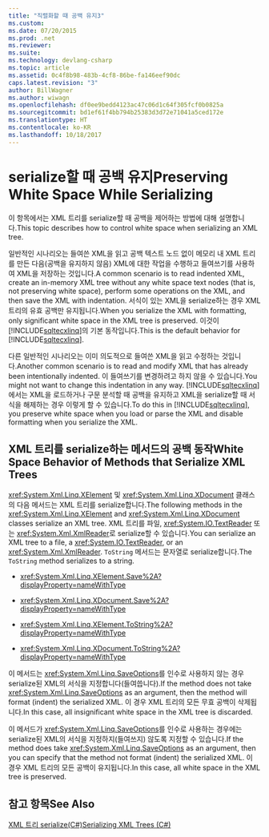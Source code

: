 ```yaml
---
title: "직렬화할 때 공백 유지3"
ms.custom: 
ms.date: 07/20/2015
ms.prod: .net
ms.reviewer: 
ms.suite: 
ms.technology: devlang-csharp
ms.topic: article
ms.assetid: 0c4f8b98-483b-4cf8-86be-fa146eef90dc
caps.latest.revision: "3"
author: BillWagner
ms.author: wiwagn
ms.openlocfilehash: df0ee9bedd4123ac47c06d1c64f305fcf0b0825a
ms.sourcegitcommit: bd1ef61f4bb794b25383d3d72e71041a5ced172e
ms.translationtype: HT
ms.contentlocale: ko-KR
ms.lasthandoff: 10/18/2017
---
```

# <a name="preserving-white-space-while-serializing"></a><span data-ttu-id="760fb-102">serialize할 때 공백 유지</span><span class="sxs-lookup"><span data-stu-id="760fb-102">Preserving White Space While Serializing</span></span>
<span data-ttu-id="760fb-103">이 항목에서는 XML 트리를 serialize할 때 공백을 제어하는 방법에 대해 설명합니다.</span><span class="sxs-lookup"><span data-stu-id="760fb-103">This topic describes how to control white space when serializing an XML tree.</span></span>  
  
 <span data-ttu-id="760fb-104">일반적인 시나리오는 들여쓴 XML을 읽고 공백 텍스트 노드 없이 메모리 내 XML 트리를 만든 다음(공백을 유지하지 않음) XML에 대한 작업을 수행하고 들여쓰기를 사용하여 XML을 저장하는 것입니다.</span><span class="sxs-lookup"><span data-stu-id="760fb-104">A common scenario is to read indented XML, create an in-memory XML tree without any white space text nodes (that is, not preserving white space), perform some operations on the XML, and then save the XML with indentation.</span></span> <span data-ttu-id="760fb-105">서식이 있는 XML을 serialize하는 경우 XML 트리의 유효 공백만 유지됩니다.</span><span class="sxs-lookup"><span data-stu-id="760fb-105">When you serialize the XML with formatting, only significant white space in the XML tree is preserved.</span></span> <span data-ttu-id="760fb-106">이것이 [!INCLUDE[sqltecxlinq](~/includes/sqltecxlinq-md.md)]의 기본 동작입니다.</span><span class="sxs-lookup"><span data-stu-id="760fb-106">This is the default behavior for [!INCLUDE[sqltecxlinq](~/includes/sqltecxlinq-md.md)].</span></span>  
  
 <span data-ttu-id="760fb-107">다른 일반적인 시나리오는 이미 의도적으로 들여쓴 XML을 읽고 수정하는 것입니다.</span><span class="sxs-lookup"><span data-stu-id="760fb-107">Another common scenario is to read and modify XML that has already been intentionally indented.</span></span> <span data-ttu-id="760fb-108">이 들여쓰기를 변경하려고 하지 않을 수 있습니다.</span><span class="sxs-lookup"><span data-stu-id="760fb-108">You might not want to change this indentation in any way.</span></span> <span data-ttu-id="760fb-109">[!INCLUDE[sqltecxlinq](~/includes/sqltecxlinq-md.md)]에서는 XML을 로드하거나 구문 분석할 때 공백을 유지하고 XML을 serialize할 때 서식을 해제하는 경우 이렇게 할 수 있습니다.</span><span class="sxs-lookup"><span data-stu-id="760fb-109">To do this in [!INCLUDE[sqltecxlinq](~/includes/sqltecxlinq-md.md)], you preserve white space when you load or parse the XML and disable formatting when you serialize the XML.</span></span>  
  
## <a name="white-space-behavior-of-methods-that-serialize-xml-trees"></a><span data-ttu-id="760fb-110">XML 트리를 serialize하는 메서드의 공백 동작</span><span class="sxs-lookup"><span data-stu-id="760fb-110">White Space Behavior of Methods that Serialize XML Trees</span></span>  
 <span data-ttu-id="760fb-111"><xref:System.Xml.Linq.XElement> 및 <xref:System.Xml.Linq.XDocument> 클래스의 다음 메서드는 XML 트리를 serialize합니다.</span><span class="sxs-lookup"><span data-stu-id="760fb-111">The following methods in the <xref:System.Xml.Linq.XElement> and <xref:System.Xml.Linq.XDocument> classes serialize an XML tree.</span></span> <span data-ttu-id="760fb-112">XML 트리를 파일, <xref:System.IO.TextReader> 또는 <xref:System.Xml.XmlReader>로 serialize할 수 있습니다.</span><span class="sxs-lookup"><span data-stu-id="760fb-112">You can serialize an XML tree to a file, a <xref:System.IO.TextReader>, or an <xref:System.Xml.XmlReader>.</span></span> <span data-ttu-id="760fb-113">`ToString` 메서드는 문자열로 serialize합니다.</span><span class="sxs-lookup"><span data-stu-id="760fb-113">The `ToString` method serializes to a string.</span></span>  
  
-   <xref:System.Xml.Linq.XElement.Save%2A?displayProperty=nameWithType>  
  
-   <xref:System.Xml.Linq.XDocument.Save%2A?displayProperty=nameWithType>  
  
-   <xref:System.Xml.Linq.XElement.ToString%2A?displayProperty=nameWithType>  
  
-   <xref:System.Xml.Linq.XDocument.ToString%2A?displayProperty=nameWithType>  
  
 <span data-ttu-id="760fb-114">이 메서드는 <xref:System.Xml.Linq.SaveOptions>를 인수로 사용하지 않는 경우 serialize된 XML의 서식을 지정합니다(들여씁니다).</span><span class="sxs-lookup"><span data-stu-id="760fb-114">If the method does not take <xref:System.Xml.Linq.SaveOptions> as an argument, then the method will format (indent) the serialized XML.</span></span> <span data-ttu-id="760fb-115">이 경우 XML 트리의 모든 무효 공백이 삭제됩니다.</span><span class="sxs-lookup"><span data-stu-id="760fb-115">In this case, all insignificant white space in the XML tree is discarded.</span></span>  
  
 <span data-ttu-id="760fb-116">이 메서드가 <xref:System.Xml.Linq.SaveOptions>를 인수로 사용하는 경우에는 serialize된 XML의 서식을 지정하지(들여쓰지) 않도록 지정할 수 있습니다.</span><span class="sxs-lookup"><span data-stu-id="760fb-116">If the method does take <xref:System.Xml.Linq.SaveOptions> as an argument, then you can specify that the method not format (indent) the serialized XML.</span></span> <span data-ttu-id="760fb-117">이 경우 XML 트리의 모든 공백이 유지됩니다.</span><span class="sxs-lookup"><span data-stu-id="760fb-117">In this case, all white space in the XML tree is preserved.</span></span>  
  
## <a name="see-also"></a><span data-ttu-id="760fb-118">참고 항목</span><span class="sxs-lookup"><span data-stu-id="760fb-118">See Also</span></span>  
 [<span data-ttu-id="760fb-119">XML 트리 serialize(C#)</span><span class="sxs-lookup"><span data-stu-id="760fb-119">Serializing XML Trees (C#)</span></span>](../../../../csharp/programming-guide/concepts/linq/serializing-xml-trees.md)
